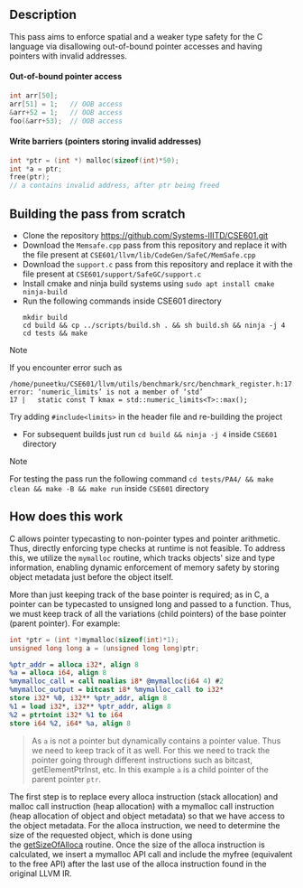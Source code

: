 ## Description
This pass aims to enforce spatial and a weaker type safety for the C language via disallowing out-of-bound pointer accesses and having pointers with invalid addresses.
#### Out-of-bound pointer access 
``` c
int arr[50];
arr[51] = 1;   // OOB access
&arr+52 = 1;   // OOB access
foo(&arr+53);  // OOB access
```
#### Write barriers (pointers storing invalid addresses)
``` c
int *ptr = (int *) malloc(sizeof(int)*50);
int *a = ptr;
free(ptr);
// a contains invalid address, after ptr being freed
````

## Building the pass from scratch
- Clone the repository https://github.com/Systems-IIITD/CSE601.git
- Download the `Memsafe.cpp` pass from this repository and replace it with the file present at `CSE601/llvm/lib/CodeGen/SafeC/MemSafe.cpp`
- Download the `support.c` pass from this repository and replace it with the file present at `CSE601/support/SafeGC/support.c`
- Install cmake and ninja build systems using `sudo apt install cmake ninja-build`
- Run the following commands inside CSE601 directory
  ``` console
  mkdir build
  cd build && cp ../scripts/build.sh . && sh build.sh && ninja -j 4
  cd tests && make
  ```
> [!Note]
> If you encounter error such as
> ``` console
> /home/puneetku/CSE601/llvm/utils/benchmark/src/benchmark_register.h:17:30: error: ‘numeric_limits’ is not a member of ‘std’
> 17 |   static const T kmax = std::numeric_limits<T>::max();
> ```
> Try adding `#include<limits>` in the header file and re-building the project
- For subsequent builds just run `cd build && ninja -j 4` inside `CSE601` directory
> [!Note]
> For testing the pass run the following command `cd tests/PA4/ && make clean && make -B && make run` inside `CSE601` directory

## How does this work
C allows pointer typecasting to non-pointer types and pointer arithmetic. Thus, directly enforcing type checks at runtime is not feasible. 
To address this, we utilize the `mymalloc` routine, which tracks objects' size and type information, 
enabling dynamic enforcement of memory safety by storing object metadata just before the object itself.

More than just keeping track of the base pointer is required; as in C, a pointer can be typecasted to unsigned long and passed to a function. 
Thus, we must keep track of all the variations (child pointers) of the base pointer (parent pointer). For example:
``` c
int *ptr = (int *)mymalloc(sizeof(int)*1);
unsigned long long a = (unsigned long long)ptr;
```
``` llvm
%ptr_addr = alloca i32*, align 8
%a = alloca i64, align 8	
%mymalloc_call = call noalias i8* @mymalloc(i64 4) #2
%mymalloc_output = bitcast i8* %mymalloc_call to i32*
store i32* %0, i32** %ptr_addr, align 8
%1 = load i32*, i32** %ptr_addr, align 8
%2 = ptrtoint i32* %1 to i64
store i64 %2, i64* %a, align 8
```
> As `a` is not a pointer but dynamically contains a pointer value. Thus we need to keep track of it as well.
> For this we need to track the pointer going through different instructions such as bitcast, getElementPtrInst, etc.
> In this example `a` is a child pointer of the parent pointer `ptr`.

The first step is to replace every alloca instruction (stack allocation) and malloc call instruction (heap allocation) with a mymalloc call instruction (heap allocation of object and object metadata) so that we have access to the object metadata. For the alloca instruction, we need to determine the size of the requested object, which is done using the [getSizeOfAlloca](https://github.com/hyouteki/cop/blob/85915ab3f302626b6d80e7687dd354431654bb06/memsafe/MemSafe.cpp#L67-L80C2) routine. Once the size of the alloca instruction is calculated, we insert a mymalloc API call and include the myfree (equivalent to the free API) after the last use of the alloca instruction found in the original LLVM IR.

